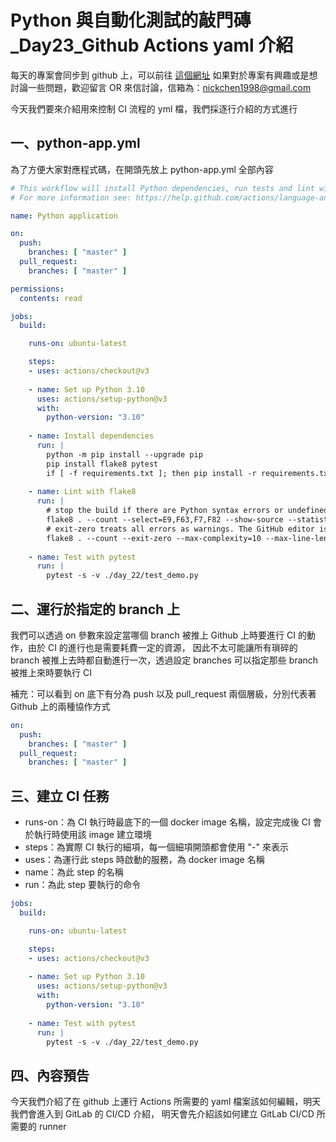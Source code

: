 # Python 與自動化測試的敲門磚_Day23_Github Actions yaml 介紹

每天的專案會同步到 github 上，可以前往 [這個網址](https://github.com/nickchen1998/2022_ithelp_marathon)
如果對於專案有興趣或是想討論一些問題，歡迎留言 OR 來信討論，信箱為：nickchen1998@gmail.com

今天我們要來介紹用來控制 CI 流程的 yml 檔，我們採逐行介紹的方式進行

## 一、python-app.yml
為了方便大家對應程式碼，在開頭先放上 python-app.yml 全部內容

```yaml
# This workflow will install Python dependencies, run tests and lint with a single version of Python
# For more information see: https://help.github.com/actions/language-and-framework-guides/using-python-with-github-actions

name: Python application

on:
  push:
    branches: [ "master" ]
  pull_request:
    branches: [ "master" ]

permissions:
  contents: read

jobs:
  build:

    runs-on: ubuntu-latest

    steps:
    - uses: actions/checkout@v3
      
    - name: Set up Python 3.10
      uses: actions/setup-python@v3
      with:
        python-version: "3.10"
        
    - name: Install dependencies
      run: |
        python -m pip install --upgrade pip
        pip install flake8 pytest
        if [ -f requirements.txt ]; then pip install -r requirements.txt; fi
        
    - name: Lint with flake8
      run: |
        # stop the build if there are Python syntax errors or undefined names
        flake8 . --count --select=E9,F63,F7,F82 --show-source --statistics
        # exit-zero treats all errors as warnings. The GitHub editor is 127 chars wide
        flake8 . --count --exit-zero --max-complexity=10 --max-line-length=127 --statistics
        
    - name: Test with pytest
      run: |
        pytest -s -v ./day_22/test_demo.py
```

## 二、運行於指定的 branch 上
我們可以透過 on 參數來設定當哪個 branch 被推上 Github 上時要進行 CI 的動作，由於 CI 的進行也是需要耗費一定的資源，
因此不太可能讓所有瑣碎的 branch 被推上去時都自動進行一次，透過設定 branches 可以指定那些 branch 被推上來時要執行 CI

補充：可以看到 on 底下有分為 push 以及 pull_request 兩個層級，分別代表著 Github 上的兩種協作方式
```yaml
on:
  push:
    branches: [ "master" ]
  pull_request:
    branches: [ "master" ]
```

## 三、建立 CI 任務
- runs-on：為 CI 執行時最底下的一個 docker image 名稱，設定完成後 CI 會於執行時使用該 image 建立環境
- steps：為實際 CI 執行的細項，每一個細項開頭都會使用 "-" 來表示
- uses：為運行此 steps 時啟動的服務，為 docker image 名稱
- name：為此 step 的名稱
- run：為此 step 要執行的命令
```yaml
jobs:
  build:

    runs-on: ubuntu-latest

    steps:
    - uses: actions/checkout@v3
      
    - name: Set up Python 3.10
      uses: actions/setup-python@v3
      with:
        python-version: "3.10"
    
    - name: Test with pytest
      run: |
        pytest -s -v ./day_22/test_demo.py
```

## 四、內容預告
今天我們介紹了在 github 上運行 Actions 所需要的 yaml 檔案該如何編輯，明天我們會進入到 GitLab 的 CI/CD 介紹，
明天會先介紹該如何建立 GitLab CI/CD 所需要的 runner